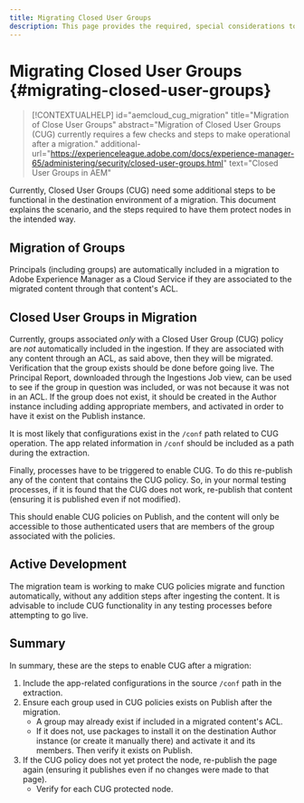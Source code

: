 ```yaml
---
title: Migrating Closed User Groups
description: This page provides the required, special considerations to enable Closed User Groups after migrating content to Adobe Experience Manager as a Cloud Service.
---
```

# Migrating Closed User Groups {#migrating-closed-user-groups}

>[!CONTEXTUALHELP]
>id="aemcloud_cug_migration"
>title="Migration of Close User Groups"
>abstract="Migration of Closed User Groups (CUG) currently requires a few checks and steps to make operational after a migration."
>additional-url="https://experienceleague.adobe.com/docs/experience-manager-65/administering/security/closed-user-groups.html" text="Closed User Groups in AEM"

Currently, Closed User Groups (CUG) need some additional steps to be functional in the destination environment of a migration.  This document
explains the scenario, and the steps required to have them protect nodes in the intended way.

## Migration of Groups

Principals (including groups) are automatically included in a migration to Adobe Experience Manager as a Cloud Service if they are
associated to the migrated content through that content's ACL. 

## Closed User Groups in Migration

Currently, groups associated *only* with a Closed User Group (CUG) policy are *not* automatically included in the ingestion. If they are
associated with any content through an ACL, as said above, then they will be migrated. Verification that the group exists should be done before
going live. The Principal Report, downloaded through the Ingestions Job view, can be used to see if the group in question was included, or was not
because it was not in an ACL. If the group does not exist, it should be created in the Author instance including adding appropriate members, and
activated in order to have it exist on the Publish instance.

It is most likely that configurations exist in the `/conf` path related to CUG operation. The app related information in `/conf` should be included
as a path during the extraction.

Finally, processes have to be triggered to enable CUG. To do this re-publish any of the content that contains the CUG policy. So, in your normal
testing processes, if it is found that the CUG does not work, re-publish that content (ensuring it is published even if not modified).

This should enable CUG policies on Publish, and the content will only be accessible to those authenticated users that are members of the group
associated with the policies.

## Active Development

The migration team is working to make CUG policies migrate and function automatically, without any addition steps after ingesting the content.
It is advisable to include CUG functionality in any testing processes before attempting to go live.

## Summary

In summary, these are the steps to enable CUG after a migration:

1. Include the app-related configurations in the source `/conf` path in the extraction.
2. Ensure each group used in CUG policies exists on Publish after the migration.
   - A group may already exist if included in a migrated content's ACL.
   - If it does not, use packages to install it on the destination Author instance (or create it manually there) and activate it and its members. Then verify it exists on Publish.
3. If the CUG policy does not yet protect the node, re-publish the page again (ensuring it publishes even if no changes were made to that page).
   - Verify for each CUG protected node.
